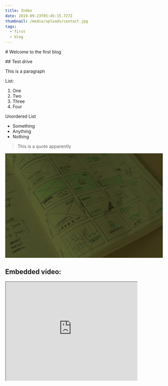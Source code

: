```yaml
---
title: Index
date: 2019-09-23T05:45:15.727Z
thumbnail: /media/uploads/contact.jpg
tags:
  - first
  - blog
---
```

\# Welcome to the first blog

\## Test drive

This is a paragraph

List:

1. One
2. Two
3. Three
4. Four

Unordered List

* Something
* Anything
* Nothing

> This is a quote apparently

![Sample image](/media/uploads/bg.jpg "Wokay")

## Embedded video:

<iframe width="420" height="315" src="https://www.youtube.com/embed/tgbNymZ7vqY">

</iframe>
